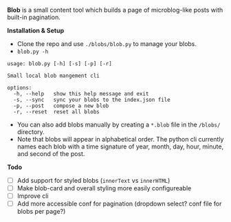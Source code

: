 **Blob** is a small content tool which builds a page of microblog-like posts with built-in pagination. 

**Installation & Setup**
- Clone the repo and use `./blobs/blob.py` to manage your blobs.
- `blob.py -h`
```
usage: blob.py [-h] [-s] [-p] [-r]

Small local blob mangement cli

options:
  -h, --help   show this help message and exit
  -s, --sync   sync your blobs to the index.json file
  -p, --post   compose a new blob
  -r, --reset  reset all blobs
```
- You can also add blobs manually by creating a `*.blob` file in the `/blobs/` directory.
- Note that blobs will appear in alphabetical order. The python cli currently names each blob with a time signature of year, month, day, hour, minute, and second of the post. 

**Todo**
- [ ] Add support for styled blobs (`innerText` vs `innerHTML`)
- [ ] Make blob-card and overall styling more easily configureable
- [ ] Improve cli
- [ ] Add more accessible conf for pagination (dropdown select? conf file for blobs per page?)
